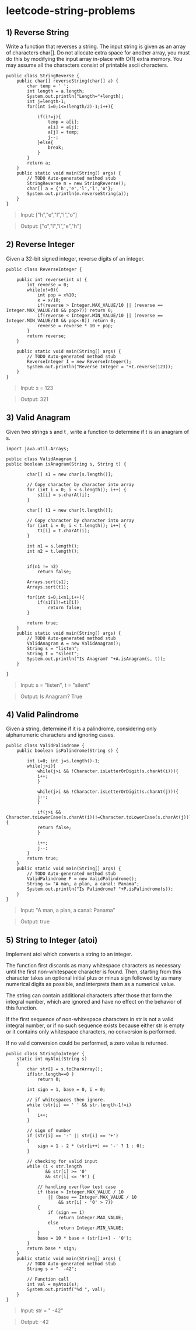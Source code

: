 # leetcode-string-problems

## 1)	Reverse String

Write a function that reverses a string. The input string is given as an array of characters char[].
Do not allocate extra space for another array, you must do this by modifying the input array in-place with O(1) extra memory.
You may assume all the characters consist of printable ascii characters.

```
public class StringReverse {
	public char[] reverseString(char[] a) {
        char temp = ' ';
        int length = a.length;
        System.out.println("Length="+length);
        int j=length-1;
        for(int i=0;i<=(length/2)-1;i++){
            
            if(i!=j){
                temp = a[i];
                a[i] = a[j];
                a[j] = temp;
                j--;
            }else{
                break;
            }    
        }
        return a;
    }
	public static void main(String[] args) {
		// TODO Auto-generated method stub
		StringReverse m = new StringReverse();
		char[] a = {'h','e','l','l','o'};
		System.out.println(m.reverseString(a));
	}
}
```

> Input: ["h","e","l","l","o"]

> Output: ["o","l","l","e","h"]

## 2) Reverse Integer

Given a 32-bit signed integer, reverse digits of an integer.

```
public class ReverseInteger {

	public int reverse(int x) {
        int reverse = 0;
        while(x!=0){
            int pop = x%10;
            x = x/10;
            if(reverse > Integer.MAX_VALUE/10 || (reverse == Integer.MAX_VALUE/10 && pop>7)) return 0;
            if(reverse < Integer.MIN_VALUE/10 || (reverse == Integer.MIN_VALUE/10 && pop<-8)) return 0;
            reverse = reverse * 10 + pop;
        }
        return reverse;
    }
	
	public static void main(String[] args) {
		// TODO Auto-generated method stub
		ReverseInteger I = new ReverseInteger();
		System.out.println("Reverse Integer = "+I.reverse(123));
	}
}
```

> Input: x = 123

> Output: 321

## 3) Valid Anagram

Given two strings s and t , write a function to determine if t is an anagram of s.

```
import java.util.Arrays;

public class ValidAnagram {
public boolean isAnagram(String s, String t) {
        
        char[] s1 = new char[s.length()]; 
  
        // Copy character by character into array 
        for (int i = 0; i < s.length(); i++) { 
            s1[i] = s.charAt(i); 
        } 
        
        char[] t1 = new char[t.length()]; 
  
        // Copy character by character into array 
        for (int i = 0; i < t.length(); i++) { 
            t1[i] = t.charAt(i); 
        } 
        
        int n1 = s.length();
        int n2 = t.length();
        
        
        if(n1 != n2)
            return false;
        
        Arrays.sort(s1);
        Arrays.sort(t1);
        
        for(int i=0;i<n1;i++){
            if(s1[i]!=t1[i])
                return false;
        }
        
        return true;
    }
	public static void main(String[] args) {
		// TODO Auto-generated method stub
		ValidAnagram A = new ValidAnagram();
		String s = "listen";
		String t = "silent";
		System.out.println("Is Anagram? "+A.isAnagram(s, t));
	}

}
```

> Input: s = "listen", t = "silent"

> Output: Is Anagram? True

## 4) Valid Palindrome

Given a string, determine if it is a palindrome, considering only alphanumeric characters and ignoring cases.

```
public class ValidPalindrome {
	public boolean isPalindrome(String s) {
		
		int i=0; int j=s.length()-1;
		while(j>i){
			while(j>i && !Character.isLetterOrDigit(s.charAt(i))){
			i++;
			}
			
			while(j>i && !Character.isLetterOrDigit(s.charAt(j))){
			j--;
			}
			
			if(j>i && Character.toLowerCase(s.charAt(i))!=Character.toLowerCase(s.charAt(j))){
			return false;
			}
			
			i++;
			j--;
		}
		return true;
	}
	public static void main(String[] args) {
		// TODO Auto-generated method stub
		ValidPalindrome P = new ValidPalindrome();
		String s= "A man, a plan, a canal: Panama";
		System.out.println("Is Palindrome? "+P.isPalindrome(s));
	}
}
```

> Input: "A man, a plan, a canal: Panama"

> Output: true

## 5) String to Integer (atoi)

Implement atoi which converts a string to an integer.

The function first discards as many whitespace characters as necessary until the first non-whitespace character is found. Then, starting from this character takes an optional initial plus or minus sign followed by as many numerical digits as possible, and interprets them as a numerical value.

The string can contain additional characters after those that form the integral number, which are ignored and have no effect on the behavior of this function.

If the first sequence of non-whitespace characters in str is not a valid integral number, or if no such sequence exists because either str is empty or it contains only whitespace characters, no conversion is performed.

If no valid conversion could be performed, a zero value is returned.

```
public class StringToInteger {
	static int myAtoi(String s)
    {
		char str[] = s.toCharArray();
        if(str.length==0 )
            return 0;
        
        int sign = 1, base = 0, i = 0;
 
        // if whitespaces then ignore.
        while (str[i] == ' ' && str.length-1!=i)
        {
            i++;
        }
        
        // sign of number
        if (str[i] == '-' || str[i] == '+')
        {
            sign = 1 - 2 * (str[i++] == '-' ? 1 : 0);
        }
 
        // checking for valid input
        while (i < str.length 
               && str[i] >= '0'
               && str[i] <= '9') {
 
            // handling overflow test case
            if (base > Integer.MAX_VALUE / 10
                || (base == Integer.MAX_VALUE / 10
                    && str[i] - '0' > 7)) 
            {
                if (sign == 1)
                    return Integer.MAX_VALUE;
                else
                    return Integer.MIN_VALUE;
            }
            base = 10 * base + (str[i++] - '0');
        }
        return base * sign;
    }
	public static void main(String[] args) {
		// TODO Auto-generated method stub
		String s = "  -42";
	       
        // Function call
        int val = myAtoi(s);
        System.out.printf("%d ", val);
	}
}
```

> Input: str = "   -42"

> Output: -42






